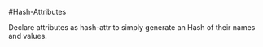 #Hash-Attributes

Declare attributes as hash-attr to simply generate an Hash of their names and values.
